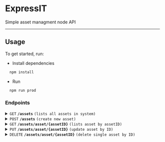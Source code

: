 # ExpressIT
Simple asset managment node API

---

## Usage
To get started, run:
* Install dependencies
```sh
  npm install
```
* Run 
```sh
  npm run prod
```

### Endpoints
<details>
 <summary><code>GET</code> <code><b>/assets</b></code> <code>(lists all assets in system)</code></summary>

##### Parameters

> None

</details>

<details>
 <summary><code>POST</code> <code><b>/assets</b></code> <code>(create new asset)</code></summary>

##### Parameters

> | name      |  type     | data type               | description                                                           |
> |-----------|-----------|-------------------------|-----------------------------------------------------------------------|
> | name      |  required | string                  | Asset name  |
> | type      |  required | "computer","laptop","mobile","tablet","other"                  | Asset type  |

</details>

<details>
 <summary><code>GET</code> <code><b>/assets/asset/{assetID}</b></code> <code>(lists asset by assetID)</code></summary>


##### Parameters

> | name      |  type     | data type               | description                                                           |
> |-----------|-----------|-------------------------|-----------------------------------------------------------------------|
> | assetID   |  required | string                  | Asset unique ID  |


</details>

<details>
 <summary><code>PUT</code> <code><b>/assets/asset/{assetID}</b></code> <code>(update asset by ID)</code></summary>


##### Parameters

> | name      |  type     | data type               | description                                                           |
> |-----------|-----------|-------------------------|-----------------------------------------------------------------------|
> | name      |  required | string                  | Asset name  |
> | type      |  required | "computer","laptop","mobile","tablet","other"                  | Asset type  |

</details>

<details>
 <summary><code>DELETE</code> <code><b>/assets/asset/{assetID}</b></code> <code>(delete single asset by ID)</code></summary>


##### Parameters

> | name      |  type     | data type               | description                                                           |
> |-----------|-----------|-------------------------|-----------------------------------------------------------------------|
> | assetID   |  required | string                  | Asset unique ID  |


</details>